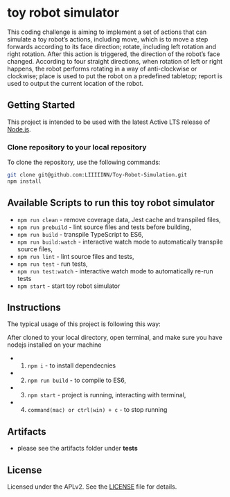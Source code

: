 # toy robot simulator

This coding challenge is aiming to implement a set of actions that can simulate a toy
robot’s actions, including move, which is to move a step forwards according to its
face direction; rotate, including left rotation and right rotation. After this action is
triggered, the direction of the robot’s face changed. According to four straight
directions, when rotation of left or right happens, the robot performs rotating in a
way of anti-clockwise or clockwise; place is used to put the robot on a predefined
tabletop; report is used to output the current location of the robot.

## Getting Started

This project is intended to be used with the latest Active LTS release of [Node.js][nodejs].

### Clone repository to your local repository

To clone the repository, use the following commands:

```sh
git clone git@github.com:LIIIIINN/Toy-Robot-Simulation.git
npm install
```

## Available Scripts to run this toy robot simulator

- `npm run clean` - remove coverage data, Jest cache and transpiled files,
- `npm run prebuild` - lint source files and tests before building,
- `npm run build` - transpile TypeScript to ES6,
- `npm run build:watch` - interactive watch mode to automatically transpile source files,
- `npm run lint` - lint source files and tests,
- `npm run test` - run tests,
- `npm run test:watch` - interactive watch mode to automatically re-run tests
- `npm start` - start toy robot simulator

## Instructions

The typical usage of this project is following this way:

After cloned to your local directory, open terminal, and make sure you have nodejs installed on your machine

- 1. `npm i` - to install dependecnies
- 2. `npm run build` - to compile to ES6,
- 3. `npm start` - project is running, interacting with terminal,
- 4. `command(mac) or ctrl(win) + c` - to stop running

## Artifacts

- please see the artifacts folder under __tests__

## License

Licensed under the APLv2. See the [LICENSE](https://github.com/jsynowiec/node-typescript-boilerplate/blob/main/LICENSE) file for details.

[ts-badge]: https://img.shields.io/badge/TypeScript-4.4-blue.svg
[nodejs-badge]: https://img.shields.io/badge/Node.js->=%2016.13-blue.svg
[nodejs]: https://nodejs.org/dist/latest-v14.x/docs/api/
[gha-badge]: https://github.com/jsynowiec/node-typescript-boilerplate/actions/workflows/nodejs.yml/badge.svg
[gha-ci]: https://github.com/jsynowiec/node-typescript-boilerplate/actions/workflows/nodejs.yml
[typescript]: https://www.typescriptlang.org/
[typescript-4-4]: https://www.typescriptlang.org/docs/handbook/release-notes/typescript-4-4.html
[license-badge]: https://img.shields.io/badge/license-APLv2-blue.svg
[license]: https://github.com/jsynowiec/node-typescript-boilerplate/blob/main/LICENSE
[sponsor-badge]: https://img.shields.io/badge/♥-Sponsor-fc0fb5.svg
[sponsor]: https://github.com/sponsors/jsynowiec
[jest]: https://facebook.github.io/jest/
[eslint]: https://github.com/eslint/eslint
[wiki-js-tests]: https://github.com/jsynowiec/node-typescript-boilerplate/wiki/Unit-tests-in-plain-JavaScript
[prettier]: https://prettier.io
[volta]: https://volta.sh
[volta-getting-started]: https://docs.volta.sh/guide/getting-started
[volta-tomdale]: https://twitter.com/tomdale/status/1162017336699838467?s=20
[gh-actions]: https://github.com/features/actions
[repo-template-action]: https://github.com/jsynowiec/node-typescript-boilerplate/generate
